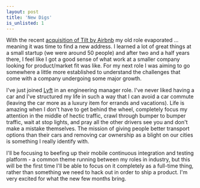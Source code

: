 ```yaml
---
layout: post
title: 'New Digs'
is_unlisted: 1
---
```


With the recent [acquisition of Tilt by Airbnb](https://techcrunch.com/2017/02/22/airbnb-finalizes-deal-to-buy-social-payments-startups-tilt/) my old role evaporated ... meaning it was time to find a new address.  I learned a lot of great things at a small startup (we were around 50 people) and after two and a half years there, I feel like I got a good sense of what work at a smaller company looking for product/market fit was like.  For my next role I was aiming to go somewhere a little more established to understand the challenges that come with a company undergoing some major growth.

I've just joined <a href="https://www.lyft.com">Lyft</a> in an engineering manager role.  I've never liked having a car and I've structured my life in such a way that I can avoid a car commute (leaving the car more as a luxury item for errands and vacations).  Life is amazing when I don't have to get behind the wheel, completely focus my attention in the middle of hectic traffic, crawl through bumper to bumper traffic, wait at stop lights, and pray all the other drivers see you and don't make a mistake themselves.  The mission of giving people better transport options than their cars and removing car ownership as a blight on our cities is something I really identify with.

I'll be focusing to beefing up their mobile continuous integration and testing platform - a common theme running between my roles in industry, but this will be the first time I'll be able to focus on it completely as a full-time thing, rather than something we need to hack out in order to ship a product.  I'm very excited for what the new few months bring.
